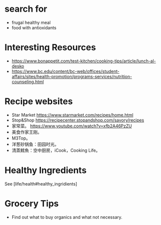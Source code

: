 # search for
- frugal healthy meal
- food with antioxidants

# Interesting Resources
- https://www.bonappetit.com/test-kitchen/cooking-tips/article/lunch-al-desko
- https://www.bc.edu/content/bc-web/offices/student-affairs/sites/health-promotion/programs-services/nutrition-counseling.html


# Recipe websites
- Star Market https://www.starmarket.com/recipes/home.html
- Stop&Shop https://recipecenter.stopandshop.com/savory/recipes
- 家常菜。 https://www.youtube.com/watch?v=xfb2A46PzZU
- 美食作家王刚。
- M3Top。
- 洋葱砂锅鱼：田园时光。
- 清蒸鱈魚：空中厨房，iCook，Cooking Life。


# Healthy Ingredients
See [life/health#healthy_ingridients]


# Grocery Tips
- Find out what to buy organics and what not necessary.